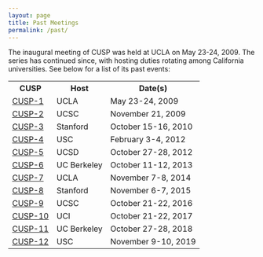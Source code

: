 ```yaml
---
layout: page
title: Past Meetings
permalink: /past/
---
```


The inaugural meeting of CUSP was held at UCLA on May 23-24, 2009. The series has continued since, with hosting duties  rotating among California universities. See below for a list of its past events:

<table>
<tr><th>CUSP</th><th>Host</th><th>Date(s)</th></tr>
<tr><td><a href="https://linguistics.ucla.edu/general/Newletters/newslet9.htm#CUSP">CUSP-1</a></td><td>UCLA</td><td>May 23-24, 2009</td></tr>
<tr><td><a href="https://web.archive.org/web/20160429170307/http://babel.ucsc.edu/cusp/">CUSP-2</a></td><td>UCSC</td><td>November 21, 2009</td></tr>
<tr><td><a href="https://web.archive.org/web/20191212102901/https://linguistics.stanford.edu/research/semantics-and-pragmatics/construction-meaning-workshop/past-events/cusp-3">CUSP-3</a></td><td>Stanford<td>October 15-16, 2010</td></tr>
<tr><td><a href="https://sites.google.com/site/cuspatusc2012/">CUSP-4</a></td><td>USC</td><td>February 3-4, 2012</td></tr>
<tr><td><a href="https://cusp.ucsd.edu/">CUSP-5</a></td><td>UCSD</td><td>October 27-28, 2012</td></tr>
<tr><td><a href=https://linguistics.berkeley.edu/~cusp6/Welcome.html>CUSP-6</a><td>UC Berkeley</td><td>October 11-12, 2013</td></tr>
<tr><td><a href="https://web.archive.org/web/20150312182535/http://www.linguistics.ucla.edu:80/people/grads/lwinans/cusp7/">CUSP-7</a></td><td>UCLA</td><td>November 7-8, 2014</td></tr>
<tr><td><a href="https://web.archive.org/web/20200927073132/https://linguistics.stanford.edu/events/cusp-8-california-universities-semantics-and-pragmatics-workshop">CUSP-8</a></td><td>Stanford</td><td>November 6-7, 2015</td></tr>
<tr><td><a href="https://sites.google.com/a/ucsc.edu/cusp-9/home">CUSP-9</a></td><td>UCSC</td><td>October 21-22, 2016</td></tr>
<tr><td><a href="https://sites.uci.edu/cusp10/">CUSP-10</a></td><td>UCI</td><td>October 21-22, 2017</td></tr>
<tr><td><a href="http://linguistics.berkeley.edu/cusp11/">CUSP-11</a></td><td>UC Berkeley</td><td>October 27-28, 2018</td></tr>
<tr><td><a href="https://denizrudin.github.io/cusp12.html">CUSP-12</a></td><td>USC</td><td>November 9-10, 2019</td></tr>
</table>



